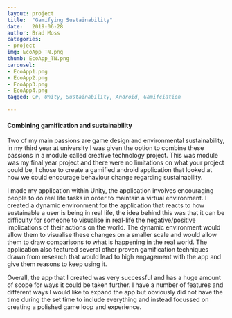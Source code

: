 ```yaml
---
layout: project
title:  "Gamifying Sustainability"
date:   2019-06-28
author: Brad Moss
categories:
- project
img: EcoApp_TN.png
thumb: EcoApp_TN.png
carousel:
- EcoApp1.png
- EcoApp2.png
- EcoApp3.png
- EcoApp4.png
tagged: C#, Unity, Sustainability, Android, Gamifciation

---
```

#### Combining gamification and sustainability
Two of my main passions are game design and environmental sustainability, in my third year at university I was given the option to combine these passions in a module called creative technology project. This was module was my final year project and there were no limitations on what your project could be, I chose to create a gamified android application that looked at how we could encourage behaviour change regarding sustainability. 

I made my application within Unity, the application involves encouraging people to do real life tasks in order to maintain a virtual environment. I created a dynamic environment for the application that reacts to how sustainable a user is being in real life, the idea behind this was that it can be difficulty for someone to visualise in real-life the negative/positive implications of their actions on the world. The dynamic environment would allow them to visualise these changes on a smaller scale and would allow them to draw comparisons to what is happening in the real world. The application also featured several other proven gamification techniques drawn from research that would lead to high engagement with the app and give them reasons to keep using it.

Overall, the app that I created was very successful and has a huge amount of scope for ways it could be taken further. I have a number of features and different ways I would like to expand the app but obviously did not have the time during the set time to include everything and instead focussed on creating a polished game loop and experience.
